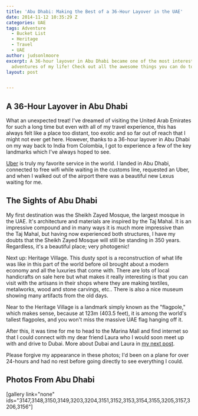```yaml
---
title: 'Abu Dhabi: Making the Best of a 36-Hour Layover in the UAE'
date: 2014-11-12 10:35:29 Z
categories: UAE
tags: Adventure
  - Bucket List
  - Heritage
  - Travel
  - UAE
author: judsonlmoore
excerpt: A 36-hour layover in Abu Dhabi became one of the most interesting and spontaneous
  adventures of my life! Check out all the awesome things you can do too.
layout: post


---
```


## A 36-Hour Layover in Abu Dhabi

What an unexpected treat! I've dreamed of visiting the United Arab Emirates for such a long time but even with all of my travel experience, this has always felt like a place too distant, too exotic and so far out of reach that I might not ever get here. However, thanks to a 36-hour layover in Abu Dhabi on my way back to India from Colombia, I got to experience a few of the key landmarks which I've always hoped to see.

[Uber](http://www.uber.com/invite/uber0368) is truly my favorite service in the world. I landed in Abu Dhabi, connected to free wifi while waiting in the customs line, requested an Uber, and when I walked out of the airport there was a beautiful new Lexus waiting for me.

## The Sights of Abu Dhabi

My first destination was the Sheikh Zayed Mosque, the largest mosque in the UAE. It's architecture and materials are inspired by the Taj Mahal. It is an impressive compound and in many ways it is much more impressive than the Taj Mahal, but having now experienced both structures, I have my doubts that the Sheikh Zayed Mosque will still be standing in 350 years. Regardless, it's a beautiful place; very photogenic!

Next up: Heritage Village. This dusty spot is a reconstruction of what life was like in this part of the world before oil brought about a modern economy and all the luxuries that come with. There are lots of local handicrafts on sale here but what makes it really interesting is that you can visit with the artisans in their shops where they are making textiles, metalworks, wood and stone carvings, etc.. There is also a nice museum showing many artifacts from the old days.

Near to the Heritage Village is a landmark simply known as the "flagpole," which makes sense, because at 123m (403.5 feet), it is among the world's tallest flagpoles, and you won't miss the massive UAE flag hanging off it.

After this, it was time for me to head to the Marina Mall and find internet so that I could connect with my dear friend Laura who I would soon meet up with and drive to Dubai. More about Dubai and Laura in [my next post](https://www.judsonlmoore.com/dubai/).

Please forgive my appearance in these photos; I'd been on a plane for over 24-hours and had no rest before going directly to see everything I could.

## Photos From Abu Dhabi

[gallery link="none" ids="3147,3148,3150,3149,3203,3204,3151,3152,3153,3154,3155,3205,3157,3206,3156"]
